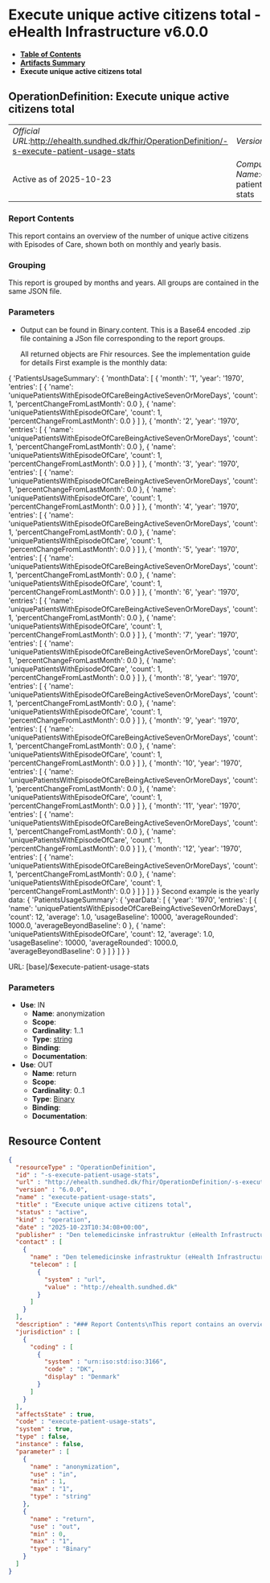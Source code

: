 # Execute unique active citizens total - eHealth Infrastructure v6.0.0

* [**Table of Contents**](toc.md)
* [**Artifacts Summary**](artifacts.md)
* **Execute unique active citizens total**

## OperationDefinition: Execute unique active citizens total 

| | |
| :--- | :--- |
| *Official URL*:http://ehealth.sundhed.dk/fhir/OperationDefinition/-s-execute-patient-usage-stats | *Version*:6.0.0 |
| Active as of 2025-10-23 | *Computable Name*:execute-patient-usage-stats |

 

### Report Contents

 
This report contains an overview of the number of unique active citizens with Episodes of Care, shown both on monthly and yearly basis. 

### Grouping

 
This report is grouped by months and years. All groups are contained in the same JSON file. 

### Parameters

 
* Output can be found in Binary.content. This is a Base64 encoded .zip file containing a JSon file corresponding to the report groups.


  All returned objects are Fhir resources. See the implementation guide for details First example is the monthly data:
 
{ 'PatientsUsageSummary': { 'monthData': [ { 'month': '1', 'year': '1970', 'entries': [ { 'name': 'uniquePatientsWithEpisodeOfCareBeingActiveSevenOrMoreDays', 'count': 1, 'percentChangeFromLastMonth': 0.0 }, { 'name': 'uniquePatientsWithEpisodeOfCare', 'count': 1, 'percentChangeFromLastMonth': 0.0 } ] }, { 'month': '2', 'year': '1970', 'entries': [ { 'name': 'uniquePatientsWithEpisodeOfCareBeingActiveSevenOrMoreDays', 'count': 1, 'percentChangeFromLastMonth': 0.0 }, { 'name': 'uniquePatientsWithEpisodeOfCare', 'count': 1, 'percentChangeFromLastMonth': 0.0 } ] }, { 'month': '3', 'year': '1970', 'entries': [ { 'name': 'uniquePatientsWithEpisodeOfCareBeingActiveSevenOrMoreDays', 'count': 1, 'percentChangeFromLastMonth': 0.0 }, { 'name': 'uniquePatientsWithEpisodeOfCare', 'count': 1, 'percentChangeFromLastMonth': 0.0 } ] }, { 'month': '4', 'year': '1970', 'entries': [ { 'name': 'uniquePatientsWithEpisodeOfCareBeingActiveSevenOrMoreDays', 'count': 1, 'percentChangeFromLastMonth': 0.0 }, { 'name': 'uniquePatientsWithEpisodeOfCare', 'count': 1, 'percentChangeFromLastMonth': 0.0 } ] }, { 'month': '5', 'year': '1970', 'entries': [ { 'name': 'uniquePatientsWithEpisodeOfCareBeingActiveSevenOrMoreDays', 'count': 1, 'percentChangeFromLastMonth': 0.0 }, { 'name': 'uniquePatientsWithEpisodeOfCare', 'count': 1, 'percentChangeFromLastMonth': 0.0 } ] }, { 'month': '6', 'year': '1970', 'entries': [ { 'name': 'uniquePatientsWithEpisodeOfCareBeingActiveSevenOrMoreDays', 'count': 1, 'percentChangeFromLastMonth': 0.0 }, { 'name': 'uniquePatientsWithEpisodeOfCare', 'count': 1, 'percentChangeFromLastMonth': 0.0 } ] }, { 'month': '7', 'year': '1970', 'entries': [ { 'name': 'uniquePatientsWithEpisodeOfCareBeingActiveSevenOrMoreDays', 'count': 1, 'percentChangeFromLastMonth': 0.0 }, { 'name': 'uniquePatientsWithEpisodeOfCare', 'count': 1, 'percentChangeFromLastMonth': 0.0 } ] }, { 'month': '8', 'year': '1970', 'entries': [ { 'name': 'uniquePatientsWithEpisodeOfCareBeingActiveSevenOrMoreDays', 'count': 1, 'percentChangeFromLastMonth': 0.0 }, { 'name': 'uniquePatientsWithEpisodeOfCare', 'count': 1, 'percentChangeFromLastMonth': 0.0 } ] }, { 'month': '9', 'year': '1970', 'entries': [ { 'name': 'uniquePatientsWithEpisodeOfCareBeingActiveSevenOrMoreDays', 'count': 1, 'percentChangeFromLastMonth': 0.0 }, { 'name': 'uniquePatientsWithEpisodeOfCare', 'count': 1, 'percentChangeFromLastMonth': 0.0 } ] }, { 'month': '10', 'year': '1970', 'entries': [ { 'name': 'uniquePatientsWithEpisodeOfCareBeingActiveSevenOrMoreDays', 'count': 1, 'percentChangeFromLastMonth': 0.0 }, { 'name': 'uniquePatientsWithEpisodeOfCare', 'count': 1, 'percentChangeFromLastMonth': 0.0 } ] }, { 'month': '11', 'year': '1970', 'entries': [ { 'name': 'uniquePatientsWithEpisodeOfCareBeingActiveSevenOrMoreDays', 'count': 1, 'percentChangeFromLastMonth': 0.0 }, { 'name': 'uniquePatientsWithEpisodeOfCare', 'count': 1, 'percentChangeFromLastMonth': 0.0 } ] }, { 'month': '12', 'year': '1970', 'entries': [ { 'name': 'uniquePatientsWithEpisodeOfCareBeingActiveSevenOrMoreDays', 'count': 1, 'percentChangeFromLastMonth': 0.0 }, { 'name': 'uniquePatientsWithEpisodeOfCare', 'count': 1, 'percentChangeFromLastMonth': 0.0 } ] } ] } } 
Second example is the yearly data: 
{ 'PatientsUsageSummary': { 'yearData': [ { 'year': '1970', 'entries': [ { 'name': 'uniquePatientsWithEpisodeOfCareBeingActiveSevenOrMoreDays', 'count': 12, 'average': 1.0, 'usageBaseline': 10000, 'averageRounded': 1000.0, 'averageBeyondBaseline': 0 }, { 'name': 'uniquePatientsWithEpisodeOfCare', 'count': 12, 'average': 1.0, 'usageBaseline': 10000, 'averageRounded': 1000.0, 'averageBeyondBaseline': 0 } ] } ] } } 

URL: [base]/$execute-patient-usage-stats

### Parameters

* **Use**: IN
  * **Name**: anonymization
  * **Scope**: 
  * **Cardinality**: 1..1
  * **Type**: [string](http://hl7.org/fhir/R4/datatypes.html#string)
  * **Binding**: 
  * **Documentation**: 
* **Use**: OUT
  * **Name**: return
  * **Scope**: 
  * **Cardinality**: 0..1
  * **Type**: [Binary](http://hl7.org/fhir/R4/binary.html)
  * **Binding**: 
  * **Documentation**: 



## Resource Content

```json
{
  "resourceType" : "OperationDefinition",
  "id" : "-s-execute-patient-usage-stats",
  "url" : "http://ehealth.sundhed.dk/fhir/OperationDefinition/-s-execute-patient-usage-stats",
  "version" : "6.0.0",
  "name" : "execute-patient-usage-stats",
  "title" : "Execute unique active citizens total",
  "status" : "active",
  "kind" : "operation",
  "date" : "2025-10-23T10:34:08+00:00",
  "publisher" : "Den telemedicinske infrastruktur (eHealth Infrastructure)",
  "contact" : [
    {
      "name" : "Den telemedicinske infrastruktur (eHealth Infrastructure)",
      "telecom" : [
        {
          "system" : "url",
          "value" : "http://ehealth.sundhed.dk"
        }
      ]
    }
  ],
  "description" : "### Report Contents\nThis report contains an overview of the number of unique active citizens with Episodes of Care, shown both on monthly and yearly basis.\n### Grouping \nThis report is grouped by months and years. All groups are contained in the same JSON file.\n### Parameters\n- None\n### Output\nOutput can be found in Binary.content. This is a Base64 encoded .zip file containing a JSon file corresponding to the report groups.\n### Example output\nAll returned objects are Fhir resources. See the implementation guide for details\nFirst example is the monthly data:\n\n{\n\t'PatientsUsageSummary': {\n\t\t'monthData': [\n\t\t\t{\n\t\t\t\t'month': '1',\n\t\t\t\t'year': '1970',\n\t\t\t\t'entries': [\n\t\t\t\t\t{\n\t\t\t\t\t\t'name': 'uniquePatientsWithEpisodeOfCareBeingActiveSevenOrMoreDays',\n\t\t\t\t\t\t'count': 1,\n\t\t\t\t\t\t'percentChangeFromLastMonth': 0.0\n\t\t\t\t\t},\n\t\t\t\t\t{\n\t\t\t\t\t\t'name': 'uniquePatientsWithEpisodeOfCare',\n\t\t\t\t\t\t'count': 1,\n\t\t\t\t\t\t'percentChangeFromLastMonth': 0.0\n\t\t\t\t\t}\n\t\t\t\t]\n\t\t\t},\n\t\t\t{\n\t\t\t\t'month': '2',\n\t\t\t\t'year': '1970',\n\t\t\t\t'entries': [\n\t\t\t\t\t{\n\t\t\t\t\t\t'name': 'uniquePatientsWithEpisodeOfCareBeingActiveSevenOrMoreDays',\n\t\t\t\t\t\t'count': 1,\n\t\t\t\t\t\t'percentChangeFromLastMonth': 0.0\n\t\t\t\t\t},\n\t\t\t\t\t{\n\t\t\t\t\t\t'name': 'uniquePatientsWithEpisodeOfCare',\n\t\t\t\t\t\t'count': 1,\n\t\t\t\t\t\t'percentChangeFromLastMonth': 0.0\n\t\t\t\t\t}\n\t\t\t\t]\n\t\t\t},\n\t\t\t{\n\t\t\t\t'month': '3',\n\t\t\t\t'year': '1970',\n\t\t\t\t'entries': [\n\t\t\t\t\t{\n\t\t\t\t\t\t'name': 'uniquePatientsWithEpisodeOfCareBeingActiveSevenOrMoreDays',\n\t\t\t\t\t\t'count': 1,\n\t\t\t\t\t\t'percentChangeFromLastMonth': 0.0\n\t\t\t\t\t},\n\t\t\t\t\t{\n\t\t\t\t\t\t'name': 'uniquePatientsWithEpisodeOfCare',\n\t\t\t\t\t\t'count': 1,\n\t\t\t\t\t\t'percentChangeFromLastMonth': 0.0\n\t\t\t\t\t}\n\t\t\t\t]\n\t\t\t},\n\t\t\t{\n\t\t\t\t'month': '4',\n\t\t\t\t'year': '1970',\n\t\t\t\t'entries': [\n\t\t\t\t\t{\n\t\t\t\t\t\t'name': 'uniquePatientsWithEpisodeOfCareBeingActiveSevenOrMoreDays',\n\t\t\t\t\t\t'count': 1,\n\t\t\t\t\t\t'percentChangeFromLastMonth': 0.0\n\t\t\t\t\t},\n\t\t\t\t\t{\n\t\t\t\t\t\t'name': 'uniquePatientsWithEpisodeOfCare',\n\t\t\t\t\t\t'count': 1,\n\t\t\t\t\t\t'percentChangeFromLastMonth': 0.0\n\t\t\t\t\t}\n\t\t\t\t]\n\t\t\t},\n\t\t\t{\n\t\t\t\t'month': '5',\n\t\t\t\t'year': '1970',\n\t\t\t\t'entries': [\n\t\t\t\t\t{\n\t\t\t\t\t\t'name': 'uniquePatientsWithEpisodeOfCareBeingActiveSevenOrMoreDays',\n\t\t\t\t\t\t'count': 1,\n\t\t\t\t\t\t'percentChangeFromLastMonth': 0.0\n\t\t\t\t\t},\n\t\t\t\t\t{\n\t\t\t\t\t\t'name': 'uniquePatientsWithEpisodeOfCare',\n\t\t\t\t\t\t'count': 1,\n\t\t\t\t\t\t'percentChangeFromLastMonth': 0.0\n\t\t\t\t\t}\n\t\t\t\t]\n\t\t\t},\n\t\t\t{\n\t\t\t\t'month': '6',\n\t\t\t\t'year': '1970',\n\t\t\t\t'entries': [\n\t\t\t\t\t{\n\t\t\t\t\t\t'name': 'uniquePatientsWithEpisodeOfCareBeingActiveSevenOrMoreDays',\n\t\t\t\t\t\t'count': 1,\n\t\t\t\t\t\t'percentChangeFromLastMonth': 0.0\n\t\t\t\t\t},\n\t\t\t\t\t{\n\t\t\t\t\t\t'name': 'uniquePatientsWithEpisodeOfCare',\n\t\t\t\t\t\t'count': 1,\n\t\t\t\t\t\t'percentChangeFromLastMonth': 0.0\n\t\t\t\t\t}\n\t\t\t\t]\n\t\t\t},\n\t\t\t{\n\t\t\t\t'month': '7',\n\t\t\t\t'year': '1970',\n\t\t\t\t'entries': [\n\t\t\t\t\t{\n\t\t\t\t\t\t'name': 'uniquePatientsWithEpisodeOfCareBeingActiveSevenOrMoreDays',\n\t\t\t\t\t\t'count': 1,\n\t\t\t\t\t\t'percentChangeFromLastMonth': 0.0\n\t\t\t\t\t},\n\t\t\t\t\t{\n\t\t\t\t\t\t'name': 'uniquePatientsWithEpisodeOfCare',\n\t\t\t\t\t\t'count': 1,\n\t\t\t\t\t\t'percentChangeFromLastMonth': 0.0\n\t\t\t\t\t}\n\t\t\t\t]\n\t\t\t},\n\t\t\t{\n\t\t\t\t'month': '8',\n\t\t\t\t'year': '1970',\n\t\t\t\t'entries': [\n\t\t\t\t\t{\n\t\t\t\t\t\t'name': 'uniquePatientsWithEpisodeOfCareBeingActiveSevenOrMoreDays',\n\t\t\t\t\t\t'count': 1,\n\t\t\t\t\t\t'percentChangeFromLastMonth': 0.0\n\t\t\t\t\t},\n\t\t\t\t\t{\n\t\t\t\t\t\t'name': 'uniquePatientsWithEpisodeOfCare',\n\t\t\t\t\t\t'count': 1,\n\t\t\t\t\t\t'percentChangeFromLastMonth': 0.0\n\t\t\t\t\t}\n\t\t\t\t]\n\t\t\t},\n\t\t\t{\n\t\t\t\t'month': '9',\n\t\t\t\t'year': '1970',\n\t\t\t\t'entries': [\n\t\t\t\t\t{\n\t\t\t\t\t\t'name': 'uniquePatientsWithEpisodeOfCareBeingActiveSevenOrMoreDays',\n\t\t\t\t\t\t'count': 1,\n\t\t\t\t\t\t'percentChangeFromLastMonth': 0.0\n\t\t\t\t\t},\n\t\t\t\t\t{\n\t\t\t\t\t\t'name': 'uniquePatientsWithEpisodeOfCare',\n\t\t\t\t\t\t'count': 1,\n\t\t\t\t\t\t'percentChangeFromLastMonth': 0.0\n\t\t\t\t\t}\n\t\t\t\t]\n\t\t\t},\n\t\t\t{\n\t\t\t\t'month': '10',\n\t\t\t\t'year': '1970',\n\t\t\t\t'entries': [\n\t\t\t\t\t{\n\t\t\t\t\t\t'name': 'uniquePatientsWithEpisodeOfCareBeingActiveSevenOrMoreDays',\n\t\t\t\t\t\t'count': 1,\n\t\t\t\t\t\t'percentChangeFromLastMonth': 0.0\n\t\t\t\t\t},\n\t\t\t\t\t{\n\t\t\t\t\t\t'name': 'uniquePatientsWithEpisodeOfCare',\n\t\t\t\t\t\t'count': 1,\n\t\t\t\t\t\t'percentChangeFromLastMonth': 0.0\n\t\t\t\t\t}\n\t\t\t\t]\n\t\t\t},\n\t\t\t{\n\t\t\t\t'month': '11',\n\t\t\t\t'year': '1970',\n\t\t\t\t'entries': [\n\t\t\t\t\t{\n\t\t\t\t\t\t'name': 'uniquePatientsWithEpisodeOfCareBeingActiveSevenOrMoreDays',\n\t\t\t\t\t\t'count': 1,\n\t\t\t\t\t\t'percentChangeFromLastMonth': 0.0\n\t\t\t\t\t},\n\t\t\t\t\t{\n\t\t\t\t\t\t'name': 'uniquePatientsWithEpisodeOfCare',\n\t\t\t\t\t\t'count': 1,\n\t\t\t\t\t\t'percentChangeFromLastMonth': 0.0\n\t\t\t\t\t}\n\t\t\t\t]\n\t\t\t},\n\t\t\t{\n\t\t\t\t'month': '12',\n\t\t\t\t'year': '1970',\n\t\t\t\t'entries': [\n\t\t\t\t\t{\n\t\t\t\t\t\t'name': 'uniquePatientsWithEpisodeOfCareBeingActiveSevenOrMoreDays',\n\t\t\t\t\t\t'count': 1,\n\t\t\t\t\t\t'percentChangeFromLastMonth': 0.0\n\t\t\t\t\t},\n\t\t\t\t\t{\n\t\t\t\t\t\t'name': 'uniquePatientsWithEpisodeOfCare',\n\t\t\t\t\t\t'count': 1,\n\t\t\t\t\t\t'percentChangeFromLastMonth': 0.0\n\t\t\t\t\t}\n\t\t\t\t]\n\t\t\t}\n      ]\n   }\n}\n\nSecond example is the yearly data:\n\n{\n\t'PatientsUsageSummary': {\n\t\t'yearData': [\n\t\t\t{\n\t\t\t\t'year': '1970',\n\t\t\t\t'entries': [\n\t\t\t\t\t{\n\t\t\t\t\t\t'name': 'uniquePatientsWithEpisodeOfCareBeingActiveSevenOrMoreDays',\n\t\t\t\t\t\t'count': 12,\n\t\t\t\t\t\t'average': 1.0,\n\t\t\t\t\t\t'usageBaseline': 10000,\n\t\t\t\t\t\t'averageRounded': 1000.0,\n\t\t\t\t\t\t'averageBeyondBaseline': 0\n\t\t\t\t\t},\n\t\t\t\t\t{\n\t\t\t\t\t\t'name': 'uniquePatientsWithEpisodeOfCare',\n\t\t\t\t\t\t'count': 12,\n\t\t\t\t\t\t'average': 1.0,\n\t\t\t\t\t\t'usageBaseline': 10000,\n\t\t\t\t\t\t'averageRounded': 1000.0,\n\t\t\t\t\t\t'averageBeyondBaseline': 0\n\t\t\t\t\t}\n\t\t\t\t]\n\t\t\t}\n      ]\n   }\n}\n",
  "jurisdiction" : [
    {
      "coding" : [
        {
          "system" : "urn:iso:std:iso:3166",
          "code" : "DK",
          "display" : "Denmark"
        }
      ]
    }
  ],
  "affectsState" : true,
  "code" : "execute-patient-usage-stats",
  "system" : true,
  "type" : false,
  "instance" : false,
  "parameter" : [
    {
      "name" : "anonymization",
      "use" : "in",
      "min" : 1,
      "max" : "1",
      "type" : "string"
    },
    {
      "name" : "return",
      "use" : "out",
      "min" : 0,
      "max" : "1",
      "type" : "Binary"
    }
  ]
}

```
